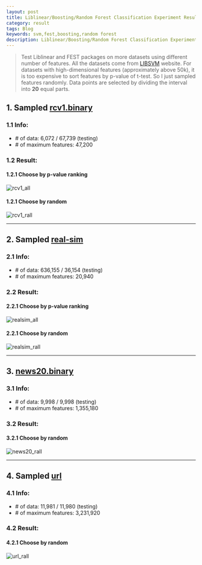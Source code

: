 ```yaml
---
layout: post
title: Liblinear/Boosting/Random Forest Classification Experiment Results 2
category: result
tags: Blog
keywords: svm,fest,boosting,random forest
description: Liblinear/Boosting/Random Forest Classification Experiment Results 2
---
```


> Test Liblinear and FEST packages on more datasets using different number of features. All the datasets come from [LIBSVM](http://www.csie.ntu.edu.tw/~cjlin/libsvmtools/datasets/) website.
> For datasets with high-dimensional features (approximately above 50k), it is too expensive to sort features by p-value of t-test. So I just sampled features randomly.
> Data points are selected by dividing the interval into **20** equal parts.


## 1. Sampled [rcv1.binary](http://www.csie.ntu.edu.tw/~cjlin/libsvmtools/datasets/binary.html#rcv1.binary)

### 1.1 Info:
* \# of data: 6,072 / 67,739 (testing)
* \# of maximum features: 47,200

### 1.2 Result:

#### 1.2.1 Choose by p-value ranking

![rcv1_all](http://7xk717.com1.z0.glb.clouddn.com/rcv1_all.png)

#### 1.2.1 Choose by random

![rcv1_rall](http://7xk717.com1.z0.glb.clouddn.com/rcv1_rall.png)

-------

## 2. Sampled [real-sim](http://www.csie.ntu.edu.tw/~cjlin/libsvmtools/datasets/binary.html#real-sim)

### 2.1 Info:
* \# of data: 636,155 / 36,154 (testing)
* \# of maximum features: 20,940

### 2.2 Result:

#### 2.2.1 Choose by p-value ranking

![realsim_all](http://7xk717.com1.z0.glb.clouddn.com/realsim_all.png)


#### 2.2.1 Choose by random

![realsim_rall](http://7xk717.com1.z0.glb.clouddn.com/realsim_rall.png)

-------

## 3. [news20.binary](http://www.csie.ntu.edu.tw/~cjlin/libsvmtools/datasets/binary.html#news20.binary)

### 3.1 Info:
* \# of data: 9,998 / 9,998 (testing)
* \# of maximum features: 1,355,180

### 3.2 Result:

#### 3.2.1 Choose by random

![news20_rall](http://7xk717.com1.z0.glb.clouddn.com/news20_rall.png)

-------


## 4. Sampled [url](http://www.csie.ntu.edu.tw/~cjlin/libsvmtools/datasets/binary.html#url)

### 4.1 Info:
* \# of data: 11,981 / 11,980 (testing)
* \# of maximum features: 3,231,920

### 4.2 Result:

#### 4.2.1 Choose by random

![url_rall](http://7xk717.com1.z0.glb.clouddn.com/url_rall.png)
